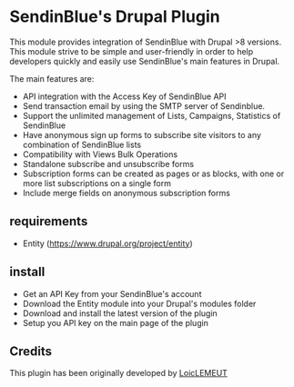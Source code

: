 # SendinBlue's Drupal Plugin

This module provides integration of SendinBlue with Drupal >8 versions. This module strive to be simple and user-friendly in order to help developers quickly and easily use SendinBlue's main features in Drupal.

The main features are:
* API integration with the Access Key of SendinBlue API
* Send transaction email by using the SMTP server of Sendinblue.
* Support the unlimited management of Lists, Campaigns, Statistics of SendinBlue
* Have anonymous sign up forms to subscribe site visitors to any combination
of SendinBlue lists
* Compatibility with Views Bulk Operations
* Standalone subscribe and unsubscribe forms
* Subscription forms can be created as pages or as blocks, with one or more
list subscriptions on a single form
* Include merge fields on anonymous subscription forms

## requirements
* Entity (https://www.drupal.org/project/entity)

## install
* Get an API Key from your SendinBlue's account
* Download the Entity module into your Drupal's modules folder
* Download and install the latest version of the plugin
* Setup you API key on the main page of the plugin

## Credits
This plugin has been originally developed by [LoicLEMEUT](https://github.com/LoicLEMEUT)

